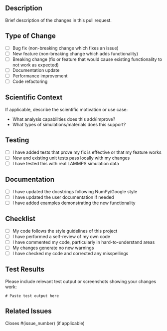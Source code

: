 ## Description
Brief description of the changes in this pull request.

## Type of Change
- [ ] Bug fix (non-breaking change which fixes an issue)
- [ ] New feature (non-breaking change which adds functionality)
- [ ] Breaking change (fix or feature that would cause existing functionality to not work as expected)
- [ ] Documentation update
- [ ] Performance improvement
- [ ] Code refactoring

## Scientific Context
If applicable, describe the scientific motivation or use case:
- What analysis capabilities does this add/improve?
- What types of simulations/materials does this support?

## Testing
- [ ] I have added tests that prove my fix is effective or that my feature works
- [ ] New and existing unit tests pass locally with my changes
- [ ] I have tested this with real LAMMPS simulation data

## Documentation
- [ ] I have updated the docstrings following NumPy/Google style
- [ ] I have updated the user documentation if needed
- [ ] I have added examples demonstrating the new functionality

## Checklist
- [ ] My code follows the style guidelines of this project
- [ ] I have performed a self-review of my own code
- [ ] I have commented my code, particularly in hard-to-understand areas
- [ ] My changes generate no new warnings
- [ ] I have checked my code and corrected any misspellings

## Test Results
Please include relevant test output or screenshots showing your changes work:

```
# Paste test output here
```

## Related Issues
Closes #(issue_number) (if applicable)
